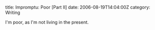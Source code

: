 title: Impromptu: Poor [Part II]
date: 2006-08-19T14:04:00Z
category: Writing

I'm poor, as I'm not living in the present.
